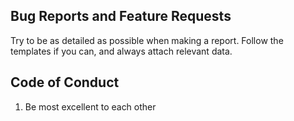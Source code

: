 ## Bug Reports and Feature Requests

Try to be as detailed as possible when making a report. Follow the templates if you can, and always attach relevant data.

## Code of Conduct

1. Be most excellent to each other